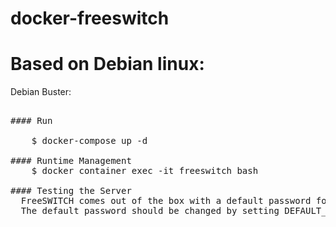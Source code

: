 # docker-freeswitch

<h1>Based on Debian linux:</h1>

Debian Buster:

<pre>

#### Run

    $ docker-compose up -d

#### Runtime Management
    $ docker container exec -it freeswitch bash

#### Testing the Server
  FreeSWITCH comes out of the box with a default password for registrations to users 1000-1019 as '1234'. 
  The default password should be changed by setting DEFAULT_PASSWORD with the container run.

</pre>

